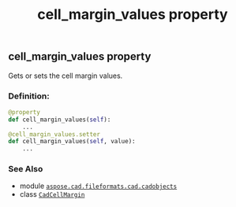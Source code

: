 ﻿---
title: cell_margin_values property
second_title: Aspose.CAD for Python via .NET API References
description: 
type: docs
weight: 60
url: /aspose.cad.fileformats.cad.cadobjects/cadcellmargin/cell_margin_values/
is_root: false
---

## cell_margin_values property


Gets or sets the cell margin values.
### Definition:
```python
@property
def cell_margin_values(self):
    ...
@cell_margin_values.setter
def cell_margin_values(self, value):
    ...
```

### See Also
* module [`aspose.cad.fileformats.cad.cadobjects`](../../)
* class [`CadCellMargin`](/cad/python-net/aspose.cad.fileformats.cad.cadobjects/cadcellmargin)
